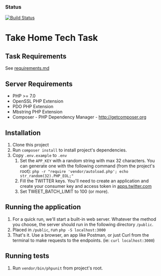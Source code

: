 ### Status
[![Build Status](https://travis-ci.org/nicodebin/finder-tech-home-test.svg?branch=master)](https://travis-ci.org/nicodebin/finder-tech-home-test)


# Take Home Tech Task
## Task Requirements
See [requirements.md](requirements.md)

## Server Requirements

 * PHP >= 7.0
 * OpenSSL PHP Extension
 * PDO PHP Extension
 * Mbstring PHP Extension
 * Composer - PHP Dependency Manager - http://getcomposer.org
 
## Installation

1. Clone this project
2. Run `composer install` to install project's dependencies.
3. Copy `.env.example` to `.env`
    1. Set the `APP_KEY` with a random string with max 32 characters. You can generate one with the following command (from the project's root): `php -r "require 'vendor/autoload.php'; echo str_random(32).PHP_EOL;"`
    2. Fill the TWITTER keys. You'll need to create an application and create your consumer key and access token in [apps.twitter.com](https://apps.twitter.com/)
    3. Set TWEET_BATCH_LIMIT to 100 (or more).
 
## Running the application

1. For a quick run, we'll start a built-in web server. Whatever the method you choose, the server should run in the following directory `/public`.
2. Placed in `/public`, run `php -S localhost:3000`
3. That's it. Use a browser, an app like Postman, or just Curl from the terminal to make requests to the endpoints. (ie: `curl localhost:3000`)

## Running tests

1. Run `vendor/bin/phpunit` from project's root. 